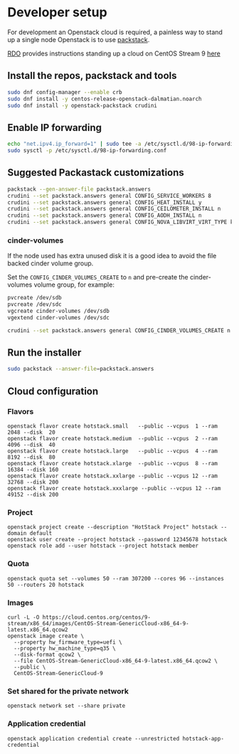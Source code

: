 # Developer setup

For development an Openstack cloud is required, a painless way to stand up a
single node Openstack is to use [packstack](https://github.com/redhat-openstack/packstack).

[RDO](https://www.rdoproject.org) provides instructions standing up a cloud on CentOS Stream 9 [here](https://www.rdoproject.org/deploy/packstack/)

## Install the repos, packstack and tools

```bash
sudo dnf config-manager --enable crb
sudo dnf install -y centos-release-openstack-dalmatian.noarch
sudo dnf install -y openstack-packstack crudini
```

## Enable IP forwarding

```bash
echo "net.ipv4.ip_forward=1" | sudo tee -a /etc/sysctl.d/98-ip-forwarding.conf
sudo sysctl -p /etc/sysctl.d/98-ip-forwarding.conf
```

## Suggested Packastack customizations

```bash
packstack --gen-answer-file packstack.answers
crudini --set packstack.answers general CONFIG_SERVICE_WORKERS 8
crudini --set packstack.answers general CONFIG_HEAT_INSTALL y
crudini --set packstack.answers general CONFIG_CEILOMETER_INSTALL n
crudini --set packstack.answers general CONFIG_AODH_INSTALL n
crudini --set packstack.answers general CONFIG_NOVA_LIBVIRT_VIRT_TYPE kvm
```

### cinder-volumes

If the node used has extra unused disk it is a good idea to avoid the file backed cinder volume group.

Set the `CONFIG_CINDER_VOLUMES_CREATE` to `n` and pre-create the cinder-volumes volume group, for example:

```bash
pvcreate /dev/sdb
pvcreate /dev/sdc
vgcreate cinder-volumes /dev/sdb
vgextend cinder-volumes /dev/sdc
```

```bash
crudini --set packstack.answers general CONFIG_CINDER_VOLUMES_CREATE n
```

## Run the installer

```bash
sudo packstack --answer-file=packstack.answers
```

## Cloud configuration

### Flavors

```shell
openstack flavor create hotstack.small   --public --vcpus  1 --ram  2048 --disk  20
openstack flavor create hotstack.medium  --public --vcpus  2 --ram  4096 --disk  40
openstack flavor create hotstack.large   --public --vcpus  4 --ram  8192 --disk  80
openstack flavor create hotstack.xlarge  --public --vcpus  8 --ram 16384 --disk 160
openstack flavor create hotstack.xxlarge --public --vcpus 12 --ram 32768 --disk 200
openstack flavor create hotstack.xxxlarge --public --vcpus 12 --ram 49152 --disk 200
```

### Project

```shell
openstack project create --description "HotStack Project" hotstack --domain default
openstack user create --project hotstack --password 12345678 hotstack
openstack role add --user hotstack --project hotstack member
```

### Quota

```shell
openstack quota set --volumes 50 --ram 307200 --cores 96 --instances 50 --routers 20 hotstack
```

### Images

```shell
curl -L -O https://cloud.centos.org/centos/9-stream/x86_64/images/CentOS-Stream-GenericCloud-x86_64-9-latest.x86_64.qcow2
openstack image create \
  --property hw_firmware_type=uefi \
  --property hw_machine_type=q35 \
  --disk-format qcow2 \
  --file CentOS-Stream-GenericCloud-x86_64-9-latest.x86_64.qcow2 \
  --public \
  CentOS-Stream-GenericCloud-9
```

### Set shared for the private network

```shell
openstack network set --share private
```

### Application credential

```shell
openstack application credential create --unrestricted hotstack-app-credential
```

